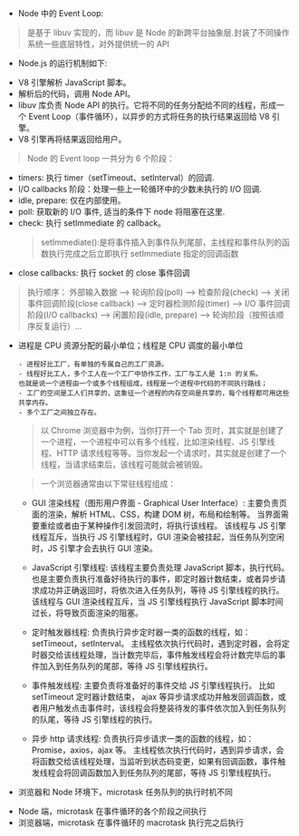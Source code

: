 * Node 中的 Event Loop:
> 是基于 libuv 实现的，而 libuv 是 Node 的新跨平台抽象层.封装了不同操作系统一些底层特性，对外提供统一的 API

* Node.js 的运行机制如下:
- V8 引擎解析 JavaScript 脚本。
- 解析后的代码，调用 Node API。
- libuv 库负责 Node API 的执行。它将不同的任务分配给不同的线程，形成一个 Event Loop（事件循环），以异步的方式将任务的执行结果返回给 V8 引擎。
- V8 引擎再将结果返回给用户。

> Node 的 Event loop 一共分为 6 个阶段：

- timers: 执行 timer（setTimeout、setInterval）的回调.
- I/O callbacks 阶段：处理一些上一轮循环中的少数未执行的 I/O 回调.
- idle, prepare: 仅在内部使用。
- poll: 获取新的 I/O 事件, 适当的条件下 node 将阻塞在这里.
- check: 执行 setImmediate 的 callback。
  > setImmediate():是将事件插入到事件队列尾部，主线程和事件队列的函数执行完成之后立即执行 setImmediate 指定的回调函数
- close callbacks: 执行 socket 的 close 事件回调
> 执行顺序：
    外部输入数据 –> 轮询阶段(poll) –> 检查阶段(check) –> 关闭事件回调阶段(close callback)
    –> 定时器检测阶段(timer) –> I/O 事件回调阶段(I/O callbacks) –> 闲置阶段(idle, prepare) –> 轮询阶段（按照该顺序反复运行）…



* 进程是 CPU 资源分配的最小单位；线程是 CPU 调度的最小单位

      - 进程好比工厂，有单独的专属自己的工厂资源。
      - 线程好比工人，多个工人在一个工厂中协作工作，工厂与工人是 1:n 的关系。
      也就是说一个进程由一个或多个线程组成，线程是一个进程中代码的不同执行路线；
      - 工厂的空间是工人们共享的，这象征一个进程的内存空间是共享的，每个线程都可用这些共享内存。
      - 多个工厂之间独立存在。

  > 以 Chrome 浏览器中为例，当你打开一个 Tab 页时，其实就是创建了一个进程，一个进程中可以有多个线程，比如渲染线程、JS 引擎线程、HTTP 请求线程等等。当你发起一个请求时，其实就是创建了一个线程，当请求结束后，该线程可能就会被销毁。

  > 一个浏览器通常由以下常驻线程组成：

  - GUI 渲染线程（图形用户界面 - Graphical User Interface）:
    主要负责页面的渲染，解析 HTML、CSS，构建 DOM 树，布局和绘制等。
    当界面需要重绘或者由于某种操作引发回流时，将执行该线程。
    该线程与 JS 引擎线程互斥，当执行 JS 引擎线程时，GUI 渲染会被挂起，当任务队列空闲时，JS 引擎才会去执行 GUI 渲染。

  - JavaScript 引擎线程:
    该线程主要负责处理 JavaScript 脚本，执行代码。
    也是主要负责执行准备好待执行的事件，即定时器计数结束，或者异步请求成功并正确返回时，将依次进入任务队列，等待 JS 引擎线程的执行。
    该线程与 GUI 渲染线程互斥，当 JS 引擎线程执行 JavaScript 脚本时间过长，将导致页面渲染的阻塞。

  - 定时触发器线程:
    负责执行异步定时器一类的函数的线程，如： setTimeout，setInterval。
    主线程依次执行代码时，遇到定时器，会将定时器交给该线程处理，当计数完毕后，事件触发线程会将计数完毕后的事件加入到任务队列的尾部，等待 JS 引擎线程执行。

  - 事件触发线程:
    主要负责将准备好的事件交给 JS 引擎线程执行。
    比如 setTimeout 定时器计数结束， ajax 等异步请求成功并触发回调函数，或者用户触发点击事件时，该线程会将整装待发的事件依次加入到任务队列的队尾，等待 JS 引擎线程的执行。

  - 异步 http 请求线程:
    负责执行异步请求一类的函数的线程，如： Promise，axios，ajax 等。
    主线程依次执行代码时，遇到异步请求，会将函数交给该线程处理，当监听到状态码变更，如果有回调函数，事件触发线程会将回调函数加入到任务队列的尾部，等待 JS 引擎线程执行。


* 浏览器和 Node 环境下，microtask 任务队列的执行时机不同
- Node 端，microtask 在事件循环的各个阶段之间执行
- 浏览器端，microtask 在事件循环的 macrotask 执行完之后执行
